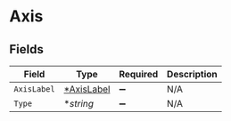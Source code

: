 # Axis


## Fields

| Field                                          | Type                                           | Required                                       | Description                                    |
| ---------------------------------------------- | ---------------------------------------------- | ---------------------------------------------- | ---------------------------------------------- |
| `AxisLabel`                                    | [*AxisLabel](../../models/shared/axislabel.md) | :heavy_minus_sign:                             | N/A                                            |
| `Type`                                         | **string*                                      | :heavy_minus_sign:                             | N/A                                            |